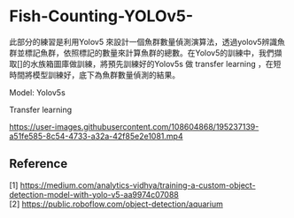 # Fish-Counting-YOLOv5-

此部分的練習是利用Yolov5 來設計一個魚群數量偵測演算法，透過yolov5辨識魚群並標記魚群，依照標記的數量來計算魚群的總數。在Yolov5的訓練中，我們擷取[]的水族箱圖庫做訓練，將預先訓練好的Yolov5s 做 transfer learning ，在短時間將模型訓練好，底下為魚群數量偵測的結果。

Model: Yolov5s

Transfer learning

https://user-images.githubusercontent.com/108604868/195237139-a51fe585-8c54-4733-a32a-42f85e2e1081.mp4



## Reference 
[1] https://medium.com/analytics-vidhya/training-a-custom-object-detection-model-with-yolo-v5-aa9974c07088  
[2] https://public.roboflow.com/object-detection/aquarium
